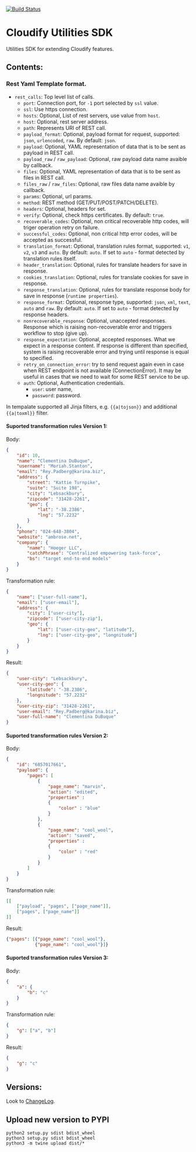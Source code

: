 [![Build Status](https://circleci.com/gh/cloudify-incubator/cloudify-utilities-plugins-sdk.svg?style=shield&circle-token=:circle-token)](https://circleci.com/gh/cloudify-incubator/cloudify-utilities-plugins-sdk)

# Cloudify Utilities SDK

Utilities SDK for extending Cloudify features.


## Contents:

### Rest Yaml Template format.

* `rest_calls`: Top level list of calls.
  * `port`: Connection port, for `-1` port selected by `ssl` value.
  * `ssl`: Use https connection.
  * `hosts`: Optional, List of rest servers, use value from `host`.
  * `host`: Optional, rest server address.
  * `path`: Represents URI of REST call.
  * `payload_format`: Optional, payload format for request, supported: `json`,
    `urlencoded`, `raw`. By default: `json`.
  * `payload`: Optional, YAML representation of data that is to be sent as
    payload in REST call.
  * `payload_raw` / `raw_payload`: Optional, raw payload data name avaible by callback.
  * `files`: Optional, YAML representation of data that is to be sent as
    files in REST call.
  * `files_raw` / `raw_files`: Optional, raw files data name avaible by callback.
  * `params`: Optional, url params.
  * `method`: REST method (GET/PUT/POST/PATCH/DELETE).
  * `headers`: Optional, headers for set.
  * `verify`: Optional, check https certificates. By default: `true`.
  * `recoverable_codes`: Optional, non critical recoverable http codes, will
    triger operation retry on failure.
  * `successful_codes`: Optional, non critical http error codes, will
    be accepted as successful.
  * `translation_format`: Optional, translation rules format, supported: `v1`,
    `v2`, `v3` and `auto`. By default: `auto`. If set to `auto` - format
    detected by translation rules itself.
  * `header_translation`: Optional, rules for translate headers for save in
    response.
  * `cookies_translation`: Optional, rules for translate cookies for save in
    response.
  * `response_translation`: Optional, rules for translate response body for
    save in response (`runtime properties`).
  * `response_format`: Optional, response type, supported: `json`, `xml`,
    `text`, `auto` and `raw`. By default: `auto`. If set to `auto` - format
    detected by response headers.
  * `nonrecoverable_response`: Optional, unaccepted responses. Response which
    is raising non-recoverable error and triggers workflow to stop (give up).
  * `response_expectation`: Optional, accepted responses. What we expect in a
    response content. If response is different than specified, system is
    raising recoverable error and trying until response is equal to specified.
  * `retry_on_connection_error`: try to send request again even in case when
    REST endpoint is not available (ConnectionError). It may be useful in cases
    that we need to wait for some REST service to be up.
  * `auth`: Optional, Authentication credentials.
    * `user`: user name,
    * `password`: password.

In tempalate supported all Jinja filters, e.g. `{{a|tojson}}` and additional
`{{a|toxml}}` filter.

#### Suported transformation rules Version 1:

Body:
```json
{
    "id": 10,
    "name": "Clementina DuBuque",
    "username": "Moriah.Stanton",
    "email": "Rey.Padberg@karina.biz",
    "address": {
        "street": "Kattie Turnpike",
        "suite": "Suite 198",
        "city": "Lebsackbury",
        "zipcode": "31428-2261",
        "geo": {
            "lat": "-38.2386",
            "lng": "57.2232"
        }
    },
    "phone": "024-648-3804",
    "website": "ambrose.net",
    "company": {
        "name": "Hoeger LLC",
        "catchPhrase": "Centralized empowering task-force",
        "bs": "target end-to-end models"
    }
}
```

Transformation rule:
```json
{
    "name": ["user-full-name"],
    "email": ["user-email"],
    "address": {
        "city": ["user-city"],
        "zipcode": ["user-city-zip"],
        "geo": {
            "lat": ["user-city-geo", "latitude"],
            "lng": ["user-city-geo", "longnitude"]
        }
    }
}
```

Result:
```json
{
    "user-city": "Lebsackbury",
    "user-city-geo": {
        "latitude": "-38.2386",
        "longnitude": "57.2232"
    },
    "user-city-zip": "31428-2261",
    "user-email": "Rey.Padberg@karina.biz",
    "user-full-name": "Clementina DuBuque"
}
```

#### Suported transformation rules Version 2:

Body:
```json
{
    "id": "6857017661",
    "payload": {
        "pages": [
            {
                "page_name": "marvin",
                "action": "edited",
                "properties" :
                {
                    "color" : "blue"
                }
            },
            {
                "page_name": "cool_wool",
                "action": "saved",
                "properties" :
                {
                    "color" : "red"
                }
            }
        ]
    }
}
```

Transformation rule:
```json
[[
    ["payload", "pages", ["page_name"]],
    ["pages", ["page_name"]]
]]
```

Result:
```json
{"pages": [{"page_name": "cool_wool"},
           {"page_name": "cool_wool"}]}
```

#### Suported transformation rules Version 3:

Body:
```json
{
    "a": {
        "b": "c"
    }
}
```

Transformation rule:
```json
{
    "g": ["a", "b"]
}
```

Result:
```json
{
    "g": "c"
}
```

## Versions:

Look to [ChangeLog](CHANGELOG.txt).


## Upload new version to PYPI
```shell
python2 setup.py sdist bdist_wheel
python3 setup.py sdist bdist_wheel
python3 -m twine upload dist/*
```
